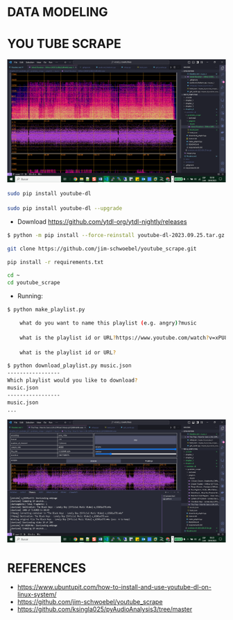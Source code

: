 # DATA MODELING

# YOU TUBE SCRAPE

![Alt text](image-1.png)

```bash
sudo pip install youtube-dl

sudo pip install youtube-dl --upgrade
```

+ Download https://github.com/ytdl-org/ytdl-nightly/releases

```bash
$ python -m pip install --force-reinstall youtube-dl-2023.09.25.tar.gz
```

```bash
git clone https://github.com/jim-schwoebel/youtube_scrape.git
```

```bash
pip install -r requirements.txt
```

```bash
cd ~
cd youtube_scrape 

```

+ Running:

```bash
$ python make_playlist.py

```

```bash
    what do you want to name this playlist (e.g. angry)?music

    what is the playlist id or URL?https://www.youtube.com/watch?v=xPU8OAjjS4k&list=PLpoUYdDxb6P56t8lnxnA412k_H5EMHd-8

    what is the playlist id or URL?
```

```bash
$ python download_playlist.py music.json
-----------------
Which playlist would you like to download?
music.json
-----------------
music.json
...
```

![Alt text](image.png)

# REFERENCES

+ https://www.ubuntupit.com/how-to-install-and-use-youtube-dl-on-linux-system/
+ https://github.com/jim-schwoebel/youtube_scrape
+ https://github.com/ksingla025/pyAudioAnalysis3/tree/master